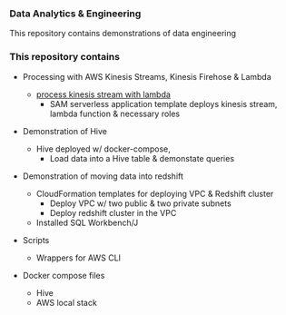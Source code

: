 ### Data Analytics & Engineering ###

This repository contains demonstrations of data engineering 

### This repository contains ###
* Processing with AWS Kinesis Streams, Kinesis Firehose & Lambda
    * [process kinesis stream with lambda](src/data_lach/process_kinesis_lambda/README.md)
        - SAM serverless application template deploys kinesis stream, lambda function & necessary roles
* Demonstration of Hive
    - Hive deployed w/ docker-compose, 
        - Load data into a Hive table & demonstate queries
* Demonstration of moving data into redshift
    - CloudFormation templates for deploying VPC & Redshift cluster
         - Deploy VPC w/ two public & two private subnets
         - Deploy redshift cluster in the VPC    
    - Installed SQL Workbench/J

* Scripts
    - Wrappers for AWS CLI

* Docker compose files
    - Hive
    - AWS local stack
